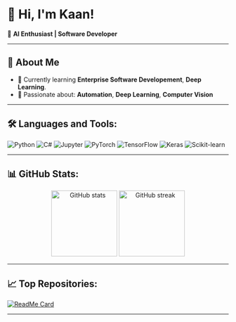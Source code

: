# 👋 Hi, I'm Kaan!
🌟 **AI Enthusiast | Software Developer**

---

## 🚀 About Me
- 🌱 Currently learning **Enterprise Software Developement**, **Deep Learning**.
- 🤖 Passionate about: **Automation**, **Deep Learning**, **Computer Vision**

---

## 🛠️ Languages and Tools:
![Python](https://img.shields.io/badge/Python-3776AB?style=for-the-badge&logo=python&logoColor=white)
![C#](https://img.shields.io/badge/C%23-239120?style=for-the-badge&logo=csharp&logoColor=white)
![Jupyter](https://img.shields.io/badge/Jupyter-F37626?style=for-the-badge&logo=jupyter&logoColor=white)
![PyTorch](https://img.shields.io/badge/PyTorch-EE4C2C?style=for-the-badge&logo=pytorch&logoColor=white)
![TensorFlow](https://img.shields.io/badge/TensorFlow-FF6F00?style=for-the-badge&logo=tensorflow&logoColor=white)
![Keras](https://img.shields.io/badge/Keras-D00000?style=for-the-badge&logo=keras&logoColor=white)
![Scikit-learn](https://img.shields.io/badge/Scikit--Learn-F7931E?style=for-the-badge&logo=scikitlearn&logoColor=white)

---

## 📊 GitHub Stats:
<div align="center">
  <img height="150em" src="https://github-readme-stats.vercel.app/api?username=crossychainsaw&show_icons=true&theme=radical&hide=prs" alt="GitHub stats" />
  <img height="150em" src="https://github-readme-streak-stats.herokuapp.com?user=crossychainsaw&theme=radical" alt="GitHub streak" />
</div>

---

## 📈 Top Repositories:
[![ReadMe Card](https://github-readme-stats.vercel.app/api/pin/?username=crossychainsaw&repo=ranknir&theme=radical)](https://github.com/crossychainsaw/ranknir)

---
